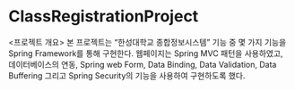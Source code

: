 # ClassRegistrationProject

<프로젝트 개요>
본 프로젝트는 “한성대학교 종합정보시스템” 기능 중 몇 가지 기능을 Spring Framework를 통해 구현한다.
웹페이지는 Spring MVC 패턴을 사용하였고, 데이터베이스의 연동, Spring web Form, Data Binding, Data Validation, Data Buffering 그리고 Spring Security의 기능을 사용하여 구현하도록 했다. 


